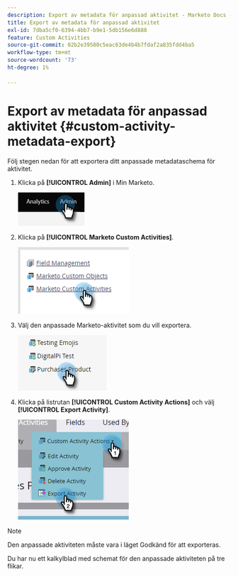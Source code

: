```yaml
---
description: Export av metadata för anpassad aktivitet - Marketo Docs - produktdokumentation
title: Export av metadata för anpassad aktivitet
exl-id: 7dba5cf0-6394-4bb7-b9e1-5db156e6d888
feature: Custom Activities
source-git-commit: 02b2e39580c5eac63de4b4b7fdaf2a835fdd4ba5
workflow-type: tm+mt
source-wordcount: '73'
ht-degree: 1%

---
```


# Export av metadata för anpassad aktivitet {#custom-activity-metadata-export}

Följ stegen nedan för att exportera ditt anpassade metadataschema för aktivitet.

1. Klicka på **[!UICONTROL Admin]** i Min Marketo.

   ![](assets/custom-activity-metadata-export-1.png)

1. Klicka på **[!UICONTROL Marketo Custom Activities]**.

   ![](assets/custom-activity-metadata-export-2.png)

1. Välj den anpassade Marketo-aktivitet som du vill exportera.

   ![](assets/custom-activity-metadata-export-3.png)

1. Klicka på listrutan **[!UICONTROL Custom Activity Actions]** och välj **[!UICONTROL Export Activity]**.

   ![](assets/custom-activity-metadata-export-4.png)

>[!NOTE]
>
>Den anpassade aktiviteten måste vara i läget Godkänd för att exporteras.

Du har nu ett kalkylblad med schemat för den anpassade aktiviteten på tre flikar.
